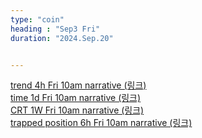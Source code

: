 ```yaml
---
type: "coin"
heading : "Sep3 Fri"
duration: "2024.Sep.20"


---
```

 



[trend 4h Fri 10am narrative (링크)](/todo/images/time-2024-09-20-10AM.png)  
[time 1d Fri 10am narrative (링크)](/todo/images/time-2024-09-20-10AM.png)  
[CRT 1W Fri 10am narrative (링크)](/todo/images/CRT-2024-09-20-10AM.png)    
[trapped position 6h Fri 10am narrative (링크)](/todo/images/trapped-position-2024-09-20-10AM.png)   



